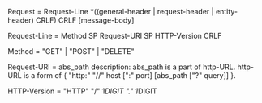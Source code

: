 Request = Request-Line
          *((general-header | request-header | entity-header) CRLF)
          CRLF
          [message-body]

Request-Line = Method SP Request-URI SP HTTP-Version CRLF

Method = "GET" | "POST" | "DELETE"

Request-URI = abs_path
  description:
    abs_path is a part of http-URL. http-URL is a form of { "http:" "//" host [":" port] [abs_path ["?" query]] }.

HTTP-Version = "HTTP" "/" 1*DIGIT "." 1*DIGIT
